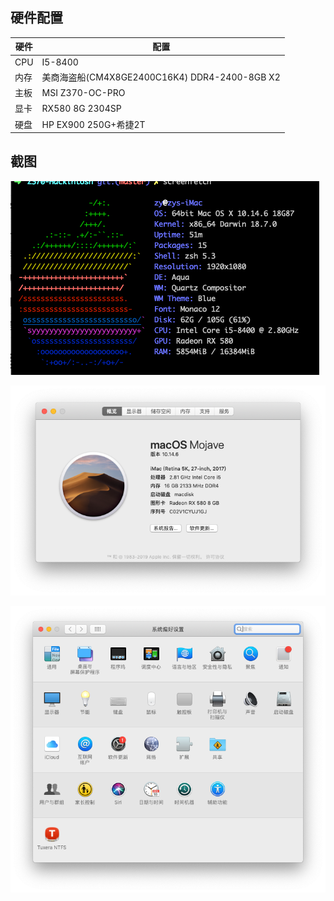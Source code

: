 ## 硬件配置

| 硬件 | 配置                                           |
| ---- | ---------------------------------------------- |
| CPU  | I5-8400                                        |
| 内存 | 美商海盗船(CM4X8GE2400C16K4) DDR4-2400-8GB  X2 |
| 主板 | MSI Z370-OC-PRO                                |
| 显卡 | RX580 8G 2304SP                                |
| 硬盘 | HP EX900 250G+希捷2T                           |

## 截图

![](screenshots/screenshot1.png)



![屏幕快照 2019-10-16 下午9.50.18](screenshots/screenshot3.png)

![](screenshots/scrrenshot2.png)



